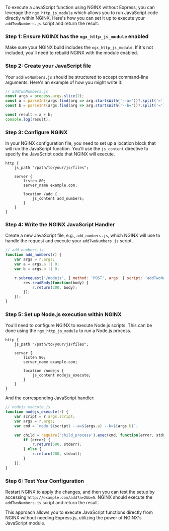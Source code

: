 To execute a JavaScript function using NGINX without Express, you can leverage the `ngx_http_js_module` which allows you to run JavaScript code directly within NGINX. Here's how you can set it up to execute your `addTwoNumbers.js` script and return the result:

### Step 1: Ensure NGINX has the `ngx_http_js_module` enabled

Make sure your NGINX build includes the `ngx_http_js_module`. If it's not included, you'll need to rebuild NGINX with the module enabled.

### Step 2: Create your JavaScript file

Your `addTwoNumbers.js` should be structured to accept command-line arguments. Here's an example of how you might write it:

```javascript
// addTwoNumbers.js
const args = process.argv.slice(2);
const a = parseInt(args.find(arg => arg.startsWith('--a='))?.split('=')[1] || '0', 10);
const b = parseInt(args.find(arg => arg.startsWith('--b='))?.split('=')[1] || '0', 10);

const result = a + b;
console.log(result);
```

### Step 3: Configure NGINX

In your NGINX configuration file, you need to set up a location block that will run the JavaScript function. You'll use the `js_content` directive to specify the JavaScript code that NGINX will execute.

```nginx
http {
    js_path "/path/to/your/js/files";

    server {
        listen 80;
        server_name example.com;

        location /add {
            js_content add_numbers;
        }
    }
}
```

### Step 4: Write the NGINX JavaScript Handler

Create a new JavaScript file, e.g., `add_numbers.js`, which NGINX will use to handle the request and execute your `addTwoNumbers.js` script.

```javascript
// add_numbers.js
function add_numbers(r) {
    var args = r.args;
    var a = args.a || 0;
    var b = args.b || 0;

    r.subrequest('/nodejs', { method: 'POST', args: { script: 'addTwoNumbers.js', a: a, b: b } }, function(res) {
        res.readBody(function(body) {
            r.return(200, body);
        });
    });
}
```

### Step 5: Set up Node.js execution within NGINX

You'll need to configure NGINX to execute Node.js scripts. This can be done using the `ngx_http_js_module` to run a Node.js process.

```nginx
http {
    js_path "/path/to/your/js/files";

    server {
        listen 80;
        server_name example.com;

        location /nodejs {
            js_content nodejs_execute;
        }
    }
}
```

And the corresponding JavaScript handler:

```javascript
// nodejs_execute.js
function nodejs_execute(r) {
    var script = r.args.script;
    var args = r.args;
    var cmd = `node ${script} --a=${args.a} --b=${args.b}`;

    var child = require('child_process').exec(cmd, function(error, stdout, stderr) {
        if (error) {
            r.return(500, stderr);
        } else {
            r.return(200, stdout);
        }
    });
}
```

### Step 6: Test Your Configuration

Restart NGINX to apply the changes, and then you can test the setup by accessing `http://example.com/add?a=2&b=5`. NGINX should execute the `addTwoNumbers.js` script and return the result.

This approach allows you to execute JavaScript functions directly from NGINX without needing Express.js, utilizing the power of NGINX's JavaScript module.

